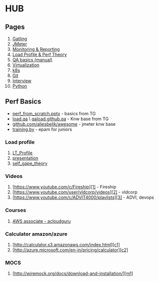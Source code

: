# HUB
## Pages
1. [Gatling](gatling)
2. [JMeter](jmeter/jmeter)
3. [Monitoring & Reporting](monitoring/monitoring)
4. [Load Profile & Perf Theory](theory)
5. [QA basics (manual)](qa)
6. [Virtualization](virtualization)
7. [k8s](k8s/k8s)
8. [Git](git)
9. [Interview](interview/interview)
10. [Python](python/python)

## Perf Basics
* [perf_from_scratch.pptx](assets/perf_from_scratch.pptx) - basics from TG
* [load.qa](https://load.qa/) \ [qaload.github.qa](https://github.com/qaload/qaload.github.io) - Knw base from TG
* [github.com/aliesbelik/awesome](https://github.com/aliesbelik/awesome) - jmeter knw base
* [training.by](https://training.by/#!/Training/2957?lang=ru) -  epam for juniors

### Load profile
1. [LT_Profile](https://github.com/pflb/LT_Profile)
2. [presentation](https://docs.google.com/presentation/d/1Vfw6_FIYxJxfsIW1-OFaj-SOmLZYUkJuM-k7wvcNhAE/edit#slide=id.g8977d36562_0_81)
3. [self_gape_theory](theory)

### Videos
1. [https://www.youtube.com/c/Fireship][1] - Fireship
2. [https://www.youtube.com/user/vldcorp/videos][2] - vldcorp
3. [https://www.youtube.com/c/ADVIT4000/playlists][3] - ADVI, devops

### Courses
1. [AWS associate - acloudguru](https://acloudguru.com/course/aws-certified-solutions-architect-associate-saa-c02-4KYV)

### Calculator amazon/azure
1. [http://calculator.s3.amazonaws.com/index.html][c1]
2. [http://azure.microsoft.com/en-in/pricing/calculator][c2]

### MOCS
1. [http://wiremock.org/docs/download-and-installation/][m1]

[1]: https://www.youtube.com/c/Fireship

[2]: https://www.youtube.com/user/vldcorp/videos

[3]: https://www.youtube.com/c/ADVIT4000/playlists

[c1]: http://calculator.s3.amazonaws.com/index.html

[c2]: http://calculator.s3.amazonaws.com/index.html

[m1]: http://wiremock.org/docs/download-and-installation/